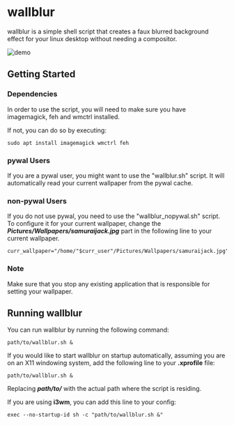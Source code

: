 # wallblur

wallblur is a simple shell script that creates a faux blurred background effect for your linux desktop without needing a compositor.

![demo](https://github.com/turing753/wallblur/blob/master/demo.gif)

## Getting Started

### Dependencies

In order to use the script, you will need to make sure you have imagemagick, feh and wmctrl installed.

If not, you can do so by executing:

```
sudo apt install imagemagick wmctrl feh
```

### pywal Users

If you are a pywal user, you might want to use the "wallblur.sh" script. It will automatically read your current wallpaper from the pywal cache.

### non-pywal Users

If you do not use pywal, you need to use the "wallblur_nopywal.sh" script. To configure it for your current wallpaper, change the ***Pictures/Wallpapers/samuraijack.jpg*** part in the following line to your current wallpaper.

```
curr_wallpaper="/home/"$curr_user"/Pictures/Wallpapers/samuraijack.jpg"
```

### Note

Make sure that you stop any existing application that is responsible for setting your wallpaper.


## Running wallblur

You can run wallblur by running the following command:

```
path/to/wallblur.sh &
```

If you would like to start wallblur on startup automatically, assuming you are on an X11 windowing system, add the following line to your **.xprofile** file:

```
path/to/wallblur.sh &
```

Replacing ***path/to/*** with the actual path where the script is residing.

If you are using **i3wm**, you can add this line to your config:

```
exec --no-startup-id sh -c "path/to/wallblur.sh &"
```
